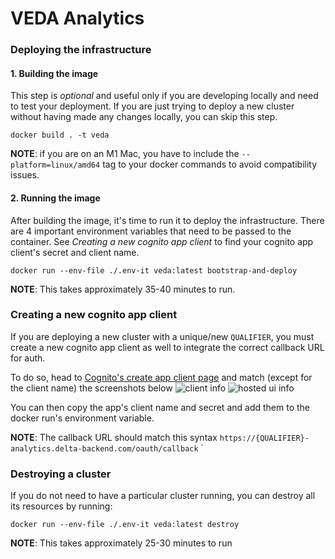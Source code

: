 
# VEDA Analytics

### Deploying the infrastructure

#### 1. Building the image

This step is *optional* and useful only if you are developing locally and need to test your deployment. If you are just trying to deploy a new cluster without having made any changes locally, you can skip this step.

`docker build . -t veda`

**NOTE**:  if you are on an M1 Mac, you have to include the `--platform=linux/amd64` tag to your docker commands to avoid compatibility issues.

#### 2. Running the image

After building the image, it's time to run it to deploy the infrastructure. There are 4 important environment variables that need to be passed to the container. See _Creating a new cognito app client_ to find your cognito app client's secret and client name.

```docker run --env-file ./.env-it veda:latest bootstrap-and-deploy```

**NOTE**: This takes approximately 35-40 minutes to run.

### Creating a new cognito app client

If you are deploying a new cluster with a unique/new `QUALIFIER`, you must create a new cognito app client as well to integrate the correct callback URL for auth.

To do so, head to [Cognito's create app client page](https://us-west-2.console.aws.amazon.com/cognito/v2/idp/user-pools/us-west-2_OJVQQhBQQ/app-integration/create/client?region=us-west-2) and match (except for the client name) the screenshots below
![client info](images/docs/clientinfo.png)
![hosted ui info](images/docs/hostedui.png)

You can then copy the app's client name and secret and add them to the docker run's environment variable.

**NOTE**: The callback URL should match this syntax `https://{QUALIFIER}-analytics.delta-backend.com/oauth/callback`
`

### Destroying a cluster

If you do not need to have a particular cluster running, you can destroy all its resources by running:

```docker run --env-file ./.env-it veda:latest destroy```

**NOTE**: This takes approximately 25-30 minutes to run
